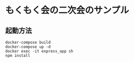 # もくもく会の二次会のサンプル
## 起動方法
```
docker-compose build
docker-compose up -d
docker exec -it express_app sh
npm install
```
